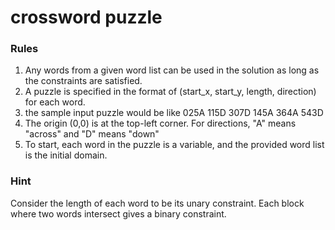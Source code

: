 # crossword puzzle
### Rules
1. Any words from a given word list can be used in the solution as long as the constraints are satisfied.
2. A puzzle is specified in the format of (start_x, start_y, length, direction) for each word.
3. the sample input puzzle would be like
  025A 115D 307D 145A 364A 543D
4. The origin (0,0) is at the top-left corner. For directions, "A" means "across" and "D" means "down"
5. To start, each word in the puzzle is a variable, and the provided word list is the initial domain.
### Hint
Consider the length of each word to be its unary constraint.
Each block where two words intersect gives a binary constraint.
